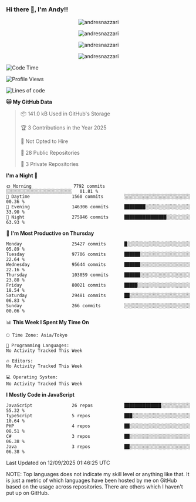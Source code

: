 ### Hi there 👋, I'm Andy!!

<p align="center" >
  <img src="https://github-profile-trophy.vercel.app/?username=AndresNazzari&theme=dracula&column=-1" alt="andresnazzari"/>
</p>

<p align="center">
  <img  src="https://github-readme-stats.vercel.app/api?username=AndresNazzari&count_private=true&show_icons=true&theme=dracula" alt="andresnazzari"/>
</p>
<p align="center">
  <img  src="https://github-readme-stats.vercel.app/api/top-langs/?username=AndresNazzari&layout=compact" alt="andresnazzari"/>
</p>
<p align="center" >
  <img src="https://github-readme-stats.vercel.app/api/wakatime?username=AndresNazzari" alt="andresnazzari"/>
</p>

<!--START_SECTION:waka-->
![Code Time](http://img.shields.io/badge/Code%20Time-966%20hrs%209%20mins-blue)

![Profile Views](http://img.shields.io/badge/Profile%20Views-7-blue)

![Lines of code](https://img.shields.io/badge/From%20Hello%20World%20I%27ve%20Written-68.5%20million%20lines%20of%20code-blue)

**🐱 My GitHub Data** 

> 📦 141.0 kB Used in GitHub's Storage 
 > 
> 🏆 3 Contributions in the Year 2025
 > 
> 🚫 Not Opted to Hire
 > 
> 📜 28 Public Repositories 
 > 
> 🔑 3 Private Repositories 
 > 
**I'm a Night 🦉** 

```text
🌞 Morning                7792 commits        ░░░░░░░░░░░░░░░░░░░░░░░░░   01.81 % 
🌆 Daytime                1560 commits        ░░░░░░░░░░░░░░░░░░░░░░░░░   00.36 % 
🌃 Evening                146306 commits      ████████░░░░░░░░░░░░░░░░░   33.90 % 
🌙 Night                  275946 commits      ████████████████░░░░░░░░░   63.93 % 
```
📅 **I'm Most Productive on Thursday** 

```text
Monday                   25427 commits       █░░░░░░░░░░░░░░░░░░░░░░░░   05.89 % 
Tuesday                  97706 commits       ██████░░░░░░░░░░░░░░░░░░░   22.64 % 
Wednesday                95644 commits       ██████░░░░░░░░░░░░░░░░░░░   22.16 % 
Thursday                 103059 commits      ██████░░░░░░░░░░░░░░░░░░░   23.88 % 
Friday                   80021 commits       █████░░░░░░░░░░░░░░░░░░░░   18.54 % 
Saturday                 29481 commits       ██░░░░░░░░░░░░░░░░░░░░░░░   06.83 % 
Sunday                   266 commits         ░░░░░░░░░░░░░░░░░░░░░░░░░   00.06 % 
```


📊 **This Week I Spent My Time On** 

```text
🕑︎ Time Zone: Asia/Tokyo

💬 Programming Languages: 
No Activity Tracked This Week

🔥 Editors: 
No Activity Tracked This Week

💻 Operating System: 
No Activity Tracked This Week
```

**I Mostly Code in JavaScript** 

```text
JavaScript               26 repos            ██████████████░░░░░░░░░░░   55.32 % 
TypeScript               5 repos             ███░░░░░░░░░░░░░░░░░░░░░░   10.64 % 
PHP                      4 repos             ██░░░░░░░░░░░░░░░░░░░░░░░   08.51 % 
C#                       3 repos             ██░░░░░░░░░░░░░░░░░░░░░░░   06.38 % 
Java                     3 repos             ██░░░░░░░░░░░░░░░░░░░░░░░   06.38 % 
```




 Last Updated on 12/09/2025 01:46:25 UTC
<!--END_SECTION:waka-->

NOTE: Top languages does not indicate my skill level or anything like that. It is just a metric of which languages have been hosted by me on GitHub based on the usage across repositories. There are others which I haven't put up on GitHub.

<!-- Here are some ideas to get you started:

-   🔭 I’m currently working on ...
-   🌱 I’m currently learning ...
-   👯 I’m looking to collaborate on ...
-   🤔 I’m looking for help with ...
-   💬 Ask me about ...
-   📫 How to reach me: ...
-   😄 Pronouns: ...
-   ⚡ Fun fact: ... -->
